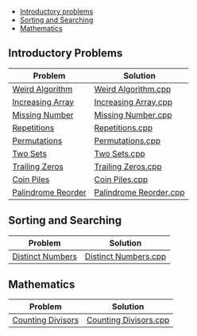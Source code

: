 - [Introductory problems](#introductory-problems)
- [Sorting and Searching](#Sorting-and-Searching)
- [Mathematics](#Mathematics)
## Introductory Problems
| Problem | Solution |
| ------- | -------- |
| [Weird Algorithm](https://cses.fi/problemset/task/1068) | [Weird Algorithm.cpp](https://github.com/SohagMollik/CSES-Problem-Set-Solution/blob/main/Introductory%20Problems/Weird%20Algorithm.cpp) |
| [Increasing Array](https://cses.fi/problemset/task/1094) | [Increasing Array.cpp](https://github.com/SohagMollik/CSES-Problem-Set-Solution/blob/main/Introductory%20Problems/Increasing%20Array.cpp) |
| [Missing Number](https://cses.fi/problemset/task/1083) | [Missing Number.cpp](https://github.com/SohagMollik/CSES-Problem-Set-Solution/blob/main/Introductory%20Problems/Missing%20Number.cpp) |
| [Repetitions](https://cses.fi/problemset/task/1069) | [Repetitions.cpp](https://github.com/SohagMollik/CSES-Problem-Set-Solution/blob/main/Introductory%20Problems/Repetitions.cpp) |
| [Permutations](https://cses.fi/problemset/task/1070) | [Permutations.cpp](https://github.com/SohagMollik/CSES-Problem-Set-Solution/blob/main/Introductory%20Problems/Permutations.cpp) |
| [Two Sets](https://cses.fi/problemset/task/1092) | [Two Sets.cpp](https://github.com/SohagMollik/CSES-Problem-Set-Solution/blob/main/Introductory%20Problems/Two%20Sets.cpp) |
| [Trailing Zeros](https://cses.fi/problemset/task/1618/) | [Trailing Zeros.cpp](https://github.com/SohagMollik/CSES-Problem-Set-Solution/blob/main/Introductory%20Problems/Trailing%20Zeros.cpp) |
| [Coin Piles](https://cses.fi/problemset/task/1754/) | [Coin Piles.cpp](https://github.com/SohagMollik/CSES-Problem-Set-Solution/blob/main/Introductory%20Problems/Coin%20Piles.cpp) |
| [Palindrome Reorder](https://cses.fi/problemset/task/1755/) | [Palindrome Reorder.cpp](https://github.com/SohagMollik/CSES-Problem-Set-Solution/blob/main/Introductory%20Problems/Palindrome%20Reorder.cpp) |

## Sorting and Searching
| Problem | Solution |
| ------- | -------- |
| [Distinct Numbers](https://cses.fi/problemset/task/1621/) | [Distinct Numbers.cpp](https://github.com/SohagMollik/CSES-Problem-Set-Solution/blob/main/Sorting%20and%20Searching/Distinct%20Numbers.cpp) |

## Mathematics
| Problem | Solution |
| ------- | -------- |
| [Counting Divisors](https://cses.fi/problemset/task/1713) | [Counting Divisors.cpp](https://github.com/SohagMollik/CSES-Problem-Set-Solution/blob/main/Mathematics/Counting%20Divisors.cpp) |
